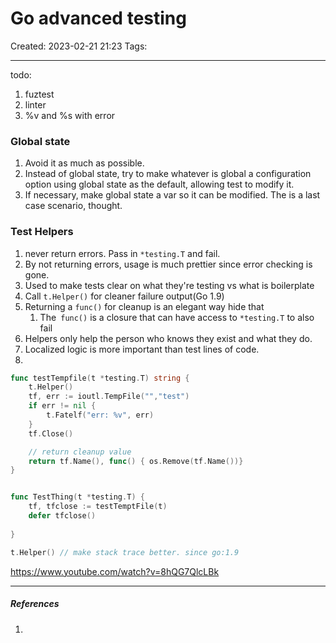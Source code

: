 # Go advanced testing
Created: 2023-02-21 21:23
Tags: 
____
todo:
1. fuztest
2. linter
3. %v and %s with error

### Global state

1. Avoid it as much as possible.
2. Instead of global state, try to make whatever is global a configuration option using global state as the default, allowing test to modify it.
3. If necessary, make global state a var so it can be modified. The is a last case scenario, thought.

### Test Helpers

1. never return errors. Pass in `*testing.T` and fail.
2. By not returning errors, usage is much prettier since error checking is gone.
3. Used to make tests clear on what they're testing vs what is boilerplate
4. Call `t.Helper()` for cleaner failure output(Go 1.9)
5. Returning a `func()` for cleanup is an elegant way hide that
	1. The` func()` is a closure that can have access to `*testing.T` to also fail
6. Helpers only help the person who knows they exist and what they do.
7. Localized logic is more important than test lines of code.
8. 

```go
func testTempfile(t *testing.T) string {
	t.Helper()
	tf, err := ioutl.TempFile("","test")
	if err != nil {
		t.Fatelf("err: %v", err)
	}
	tf.Close()

	// return cleanup value
	return tf.Name(), func() { os.Remove(tf.Name())}
}


func TestThing(t *testing.T) {
	tf, tfclose := testTemptFile(t)
	defer tfclose()
	
}
```

```go
t.Helper() // make stack trace better. since go:1.9
```

https://www.youtube.com/watch?v=8hQG7QlcLBk


_____
##### References
1.

